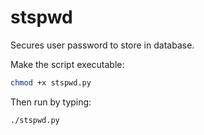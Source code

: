 # stspwd
Secures user password to store in database.

Make the script executable:
```bash
chmod +x stspwd.py
```
Then run by typing:
```bash
./stspwd.py
```
